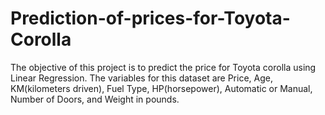 # Prediction-of-prices-for-Toyota-Corolla

The objective of this project is to predict the price for Toyota corolla using Linear Regression.
The variables for this dataset are Price, Age, KM(kilometers driven), Fuel Type, HP(horsepower), Automatic or Manual, Number of Doors, and Weight in pounds. 
